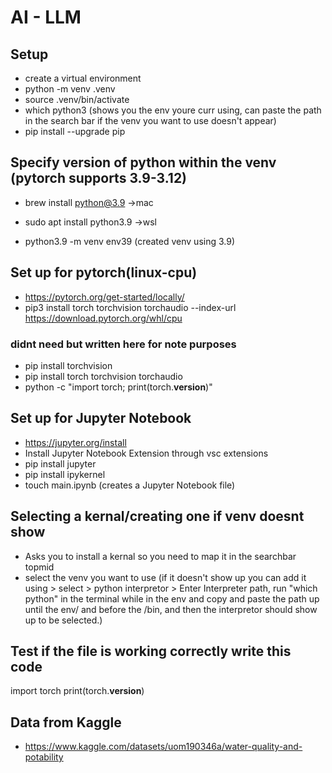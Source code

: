 # AI - LLM
## Setup
- create a virtual environment
- python -m venv .venv
- source .venv/bin/activate
- which python3 (shows you the env youre curr using, can paste the path in the search bar if the venv you want to use doesn't appear)
- pip install --upgrade pip

## Specify version of python within the venv (pytorch supports 3.9-3.12)
- brew install python@3.9 ->mac
- sudo apt install python3.9 ->wsl

- python3.9 -m venv env39 (created venv using 3.9)

## Set up for pytorch(linux-cpu)
- https://pytorch.org/get-started/locally/
- pip3 install torch torchvision torchaudio --index-url https://download.pytorch.org/whl/cpu

### didnt need but written here for note purposes
- pip install torchvision
- pip install torch torchvision torchaudio
- python -c "import torch; print(torch.__version__)"

## Set up for Jupyter Notebook
- https://jupyter.org/install 
- Install Jupyter Notebook Extension through vsc extensions
- pip install jupyter
- pip install ipykernel
- touch main.ipynb (creates a Jupyter Notebook file)

## Selecting a kernal/creating one if venv doesnt show
- Asks you to install a kernal so you need to map it in the searchbar topmid
- select the venv you want to use
(if it doesn't show up you can add it using > select > python interpretor > Enter Interpreter path, run "which python" in the terminal while in the env and copy and paste the path up until the env/ and before the /bin, and then the interpretor should show up to be selected.)

## Test if the file is working correctly write this code
import torch
print(torch.__version__)

## Data from Kaggle
- https://www.kaggle.com/datasets/uom190346a/water-quality-and-potability